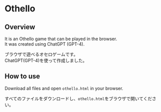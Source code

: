# Othello
## Overview

It is an Othello game that can be played in the browser.  
It was created using ChatGPT (GPT-4).

ブラウザで遊べるオセロゲームです。  
ChatGPT(GPT-4)を使って作成しました。  

## How to use

Download all files and open `othello.html` in your browser.  

すべてのファイルをダウンロードし、`othello.html`をブラウザで開いてください。

